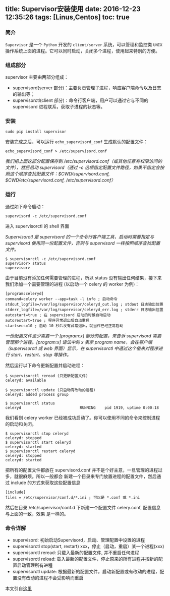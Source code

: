 title: Supervisor安装使用
date: 2016-12-23 12:35:26
tags: [Linus,Centos]
toc: true
---

### 简介

`Supervisor` 是一个 `Python` 开发的 `client/server` 系统，可以管理和监控类 `UNIX` 操作系统上面的进程。它可以同时启动，关闭多个进程，使用起来特别的方便。

### 组成部分

supervisor 主要由两部分组成：

- supervisord(server 部分)：主要负责管理子进程，响应客户端命令以及日志的输出等；
- supervisorctl(client 部分)：命令行客户端，用户可以通过它与不同的 supervisord 进程联系，获取子进程的状态等。

<!-- more -->
### 安装

	sudo pip install supervisor
	
安装完成之后，可以运行 `echo_supervisord_conf` 生成默认的配置文件：

	echo_supervisord_conf > /etc/supervisord.conf

*我们把上面这部分配置保存到 /etc/supervisord.conf（或其他任意有权限访问的文件），然后启动 supervisord（通过 -c 选项指定配置文件路径，如果不指定会按照这个顺序查找配置文件：$CWD/supervisord.conf, $CWD/etc/supervisord.conf, /etc/supervisord.conf）*

### 运行

通过如下命令启动：

	supervisord -c /etc/supervisord.conf
	
进入 supervisorctl 的 shell 界面

*Supervisorctl 是 supervisord 的一个命令行客户端工具，启动时需要指定与 supervisord 使用同一份配置文件，否则与 supervisord 一样按照顺序查找配置文件。*

```
$ supervisorctl -c /etc/supervisord.conf
supervisor> status
supervisor>
```

由于目前没有添加任何需要管理的进程，所以 status 没有输出任何结果，接下来我们添加一个需要管理的进程 (以启动一个 celery 的 worker 为例)：

```
[program:celeryd]
command=celery worker --app=task -l info ; 启动命令
stdout_logfile=/var/log/supervisor/celeryd_out.log ; stdout 日志输出位置
stderr_logfile=/var/log/supervisor/celeryd_err.log ; stderr 日志输出位置
autostart=true ; 在 supervisord 启动的时候自动启动
autorestart=true ; 程序异常退出后自动重启
startsecs=10 ; 启动 10 秒后没有异常退出，就当作已经正常启动
```
*一份配置文件至少需要一个 [program:x] 部分的配置，来告诉 supervisord 需要管理那个进程。[program:x] 语法中的 x 表示 program name，会在客户端（supervisorctl 或 web 界面）显示，在 supervisorctl 中通过这个值来对程序进行 start、restart、stop 等操作。*

然后运行以下命令更新配置并启动进程：

```
$ supervisorctl reread (只更新配置文件)
celeryd: available

$ supervisorctl update (只启动有改动的进程)
celeryd: added process group

$ supervisorctl status
celeryd                          RUNNING    pid 1919, uptime 0:00:18
```

我们看到 celery worker 已经被成功启动了。你可以使用不同的命令来控制进程的启动和关闭。

```
$ supervisorctl stop celeryd
celeryd: stopped
$ supervisorctl start celeryd
celeryd: started
$ supervisorctl restart celeryd
celeryd: stopped
celeryd: started
```

把所有的配置文件都放在 supervisord.conf 并不是个好主意，一旦管理的进程过多，就很麻烦。所以一般都会 新建一个目录来专门放置进程的配置文件，然后通过 include 的方式来获取这些配置信息

```
[include]
files = /etc/supervisor/conf.d/*.ini ; 可以是 *.conf 或 *.ini
```

然后在目录 /etc/supervisor/conf.d 下新建一个配置文件 celery.conf, 配置信息与上面的一致，效果 是一样的。

### 命令详解

- supervisord: 初始启动Supervisord，启动、管理配置中设置的进程
- supervisorctl stop(start, restart) xxx，停止（启动，重启）某一个进程(xxx)
- supervisorctl reread: 只载入最新的配置文件, 并不重启任何进程
- supervisorctl reload: 载入最新的配置文件，停止原来的所有进程并按新的配置启动管理所有进程
- supervisorctl update: 根据最新的配置文件，启动新配置或有改动的进程，配置没有改动的进程不会受影响而重启

本文引自[这里](http://liuzxc.github.io/blog/supervisor/)



	
